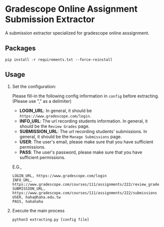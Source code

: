 # Gradescope Online Assignment Submission Extractor

A submission extractor specialized for gradescope online asssignment.

## Packages

```
pip install -r requirements.txt --force-reinstall
```

## Usage

1. Set the configuration:

	Please fill-in the following config information in `config` before extracting. (Please use "," as a delimiter)

	* **LOGIN_URL**: In general, it should be `https://www.gradescope.com/login`.
	* **INFO_URL**: The url recording students information. In general, it should be the `Review Grades` page.
	* **SUBMISSION_URL**: The url recording students' submissions. In general, it should be the `Manage Submissions` page.
	* **USER**: The user's email, please make sure that you have sufficient permissions.
	* **PASS**: The user's password, please make sure that you have sufficient permissions.

	E.G., 

	```
	LOGIN_URL, https://www.gradescope.com/login
	INFO_URL, https://www.gradescope.com/courses/111/assignments/222/review_grades
	SUBMISSION_URL, https://www.gradescope.com/courses/111/assignments/222/submissions
	USER, haha@haha.edu.tw
	PASS, hahahaha
	```

2. Execute the main process

	```
	python3 extracting.py [config file]
	```
